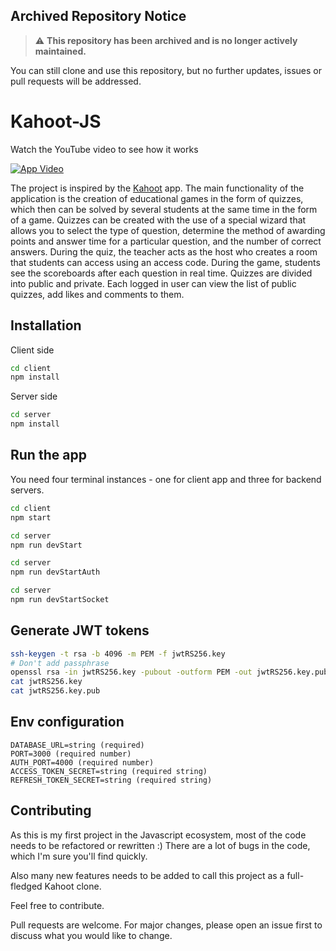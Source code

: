## Archived Repository Notice

> ⚠️ **This repository has been archived and is no longer actively maintained.**

You can still clone and use this repository, but no further updates, issues or pull requests will be addressed.

# Kahoot-JS

Watch the YouTube video to see how it works

[![App Video](https://img.youtube.com/vi/6w9cnCC1VI8/0.jpg)](https://www.youtube.com/watch?v=6w9cnCC1VI8)

The project is inspired by the [Kahoot](https://kahoot.com) app. The main functionality of the application is the creation of educational games in the form of quizzes, which then can be solved by several students at the same time in the form of a game. Quizzes can be created with the use of a special wizard that allows you to select the type of question, determine the method of awarding points and answer time for a particular question, and the number of correct answers. During the quiz, the teacher acts as the host who creates a room that students can access using an access code. During the game, students see the scoreboards after each question in real time. Quizzes are divided into public and private. Each logged in user can view the list of public quizzes, add likes and comments to them.

## Installation

Client side

```bash
cd client
npm install
```

Server side

```bash
cd server
npm install
```

## Run the app

You need four terminal instances - one for client app and three for backend servers.

```bash
cd client
npm start
```

```bash
cd server
npm run devStart
```

```bash
cd server
npm run devStartAuth
```

```bash
cd server
npm run devStartSocket
```

## Generate JWT tokens

```bash
ssh-keygen -t rsa -b 4096 -m PEM -f jwtRS256.key
# Don't add passphrase
openssl rsa -in jwtRS256.key -pubout -outform PEM -out jwtRS256.key.pub
cat jwtRS256.key
cat jwtRS256.key.pub
```

## Env configuration

```
DATABASE_URL=string (required)
PORT=3000 (required number)
AUTH_PORT=4000 (required number)
ACCESS_TOKEN_SECRET=string (required string)
REFRESH_TOKEN_SECRET=string (required string)
```

## Contributing

As this is my first project in the Javascript ecosystem, most of the code needs to be refactored or rewritten :) There are a lot of bugs in the code, which I'm sure you'll find quickly.

Also many new features needs to be added to call this project as a full-fledged Kahoot clone.

Feel free to contribute.

Pull requests are welcome. For major changes, please open an issue first to discuss what you would like to change.
